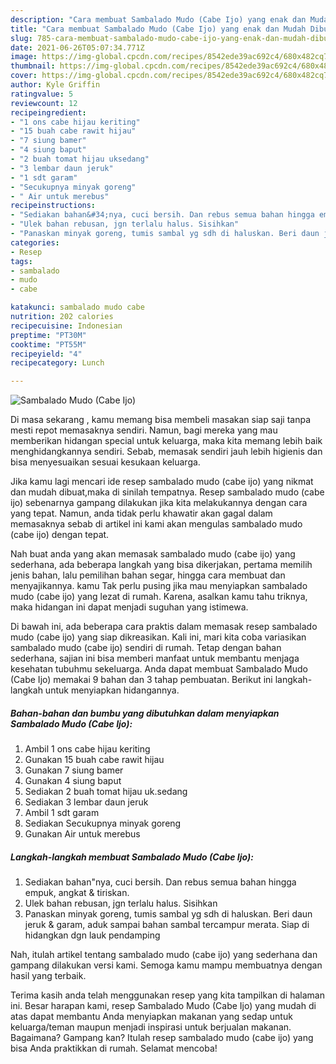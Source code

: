 ```yaml
---
description: "Cara membuat Sambalado Mudo (Cabe Ijo) yang enak dan Mudah Dibuat"
title: "Cara membuat Sambalado Mudo (Cabe Ijo) yang enak dan Mudah Dibuat"
slug: 785-cara-membuat-sambalado-mudo-cabe-ijo-yang-enak-dan-mudah-dibuat
date: 2021-06-26T05:07:34.771Z
image: https://img-global.cpcdn.com/recipes/8542ede39ac692c4/680x482cq70/sambalado-mudo-cabe-ijo-foto-resep-utama.jpg
thumbnail: https://img-global.cpcdn.com/recipes/8542ede39ac692c4/680x482cq70/sambalado-mudo-cabe-ijo-foto-resep-utama.jpg
cover: https://img-global.cpcdn.com/recipes/8542ede39ac692c4/680x482cq70/sambalado-mudo-cabe-ijo-foto-resep-utama.jpg
author: Kyle Griffin
ratingvalue: 5
reviewcount: 12
recipeingredient:
- "1 ons cabe hijau keriting"
- "15 buah cabe rawit hijau"
- "7 siung bamer"
- "4 siung baput"
- "2 buah tomat hijau uksedang"
- "3 lembar daun jeruk"
- "1 sdt garam"
- "Secukupnya minyak goreng"
- " Air untuk merebus"
recipeinstructions:
- "Sediakan bahan&#34;nya, cuci bersih. Dan rebus semua bahan hingga empuk, angkat &amp; tiriskan."
- "Ulek bahan rebusan, jgn terlalu halus. Sisihkan"
- "Panaskan minyak goreng, tumis sambal yg sdh di haluskan. Beri daun jeruk &amp; garam, aduk sampai bahan sambal tercampur merata. Siap di hidangkan dgn lauk pendamping"
categories:
- Resep
tags:
- sambalado
- mudo
- cabe

katakunci: sambalado mudo cabe 
nutrition: 202 calories
recipecuisine: Indonesian
preptime: "PT30M"
cooktime: "PT55M"
recipeyield: "4"
recipecategory: Lunch

---
```



![Sambalado Mudo (Cabe Ijo)](https://img-global.cpcdn.com/recipes/8542ede39ac692c4/680x482cq70/sambalado-mudo-cabe-ijo-foto-resep-utama.jpg)

Di masa  sekarang , kamu memang bisa membeli masakan siap saji tanpa mesti repot memasaknya sendiri. Namun, bagi mereka yang mau memberikan hidangan special untuk keluarga, maka kita memang lebih baik menghidangkannya sendiri. Sebab, memasak sendiri jauh lebih higienis dan bisa menyesuaikan sesuai kesukaan keluarga.

Jika kamu lagi mencari ide resep sambalado mudo (cabe ijo) yang nikmat dan mudah dibuat,maka di sinilah tempatnya. Resep sambalado mudo (cabe ijo)  sebenarnya gampang dilakukan jika kita melakukannya dengan cara yang tepat. Namun, anda tidak perlu khawatir akan gagal dalam memasaknya 
sebab di artikel ini kami akan mengulas sambalado mudo (cabe ijo) dengan tepat.  



Nah buat anda yang akan memasak sambalado mudo (cabe ijo) yang sederhana, ada beberapa langkah yang bisa dikerjakan, pertama memilih jenis bahan, lalu pemilihan bahan segar, hingga cara membuat dan menyajikannya. kamu Tak perlu pusing jika mau menyiapkan sambalado mudo (cabe ijo) yang lezat di rumah. Karena, asalkan kamu  tahu triknya, maka hidangan ini dapat menjadi suguhan yang istimewa.

Di bawah ini, ada beberapa cara praktis  dalam memasak resep sambalado mudo (cabe ijo) yang siap dikreasikan. Kali ini, mari kita coba variasikan sambalado mudo (cabe ijo) sendiri di rumah. Tetap dengan bahan sederhana, sajian ini bisa memberi manfaat untuk membantu menjaga kesehatan tubuhmu sekeluarga. Anda dapat membuat Sambalado Mudo (Cabe Ijo) memakai 9 bahan dan 3 tahap pembuatan. Berikut ini langkah-langkah untuk menyiapkan hidangannya.

<!--inarticleads1-->

##### Bahan-bahan dan bumbu yang dibutuhkan dalam menyiapkan Sambalado Mudo (Cabe Ijo):

1. Ambil 1 ons cabe hijau keriting
1. Gunakan 15 buah cabe rawit hijau
1. Gunakan 7 siung bamer
1. Gunakan 4 siung baput
1. Sediakan 2 buah tomat hijau uk.sedang
1. Sediakan 3 lembar daun jeruk
1. Ambil 1 sdt garam
1. Sediakan Secukupnya minyak goreng
1. Gunakan  Air untuk merebus




<!--inarticleads2-->

##### Langkah-langkah membuat Sambalado Mudo (Cabe Ijo):

1. Sediakan bahan&#34;nya, cuci bersih. Dan rebus semua bahan hingga empuk, angkat &amp; tiriskan.
1. Ulek bahan rebusan, jgn terlalu halus. Sisihkan
1. Panaskan minyak goreng, tumis sambal yg sdh di haluskan. Beri daun jeruk &amp; garam, aduk sampai bahan sambal tercampur merata. Siap di hidangkan dgn lauk pendamping




Nah, itulah artikel tentang  sambalado mudo (cabe ijo)  yang sederhana dan gampang dilakukan versi kami. Semoga kamu mampu membuatnya dengan hasil yang terbaik. 

Terima kasih anda telah menggunakan resep yang kita tampilkan di halaman ini. Besar harapan kami, resep  Sambalado Mudo (Cabe Ijo) yang mudah di atas dapat membantu Anda menyiapkan makanan yang sedap untuk keluarga/teman maupun menjadi inspirasi untuk berjualan makanan. Bagaimana? Gampang kan? Itulah resep sambalado mudo (cabe ijo) yang bisa Anda praktikkan di rumah. Selamat mencoba!

